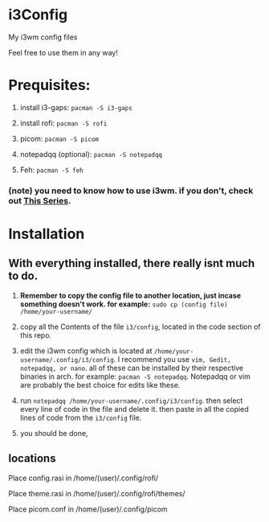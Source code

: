 # i3Config
My i3wm config files

Feel free to use them in any way!
# Prequisites:
  1. install i3-gaps:
    ```
    pacman -S i3-gaps
    ```
  2. install rofi:
    ```
    pacman -S rofi
    ```
     
  3. picom:
    ```
    pacman -S picom
    ```
  4. notepadqq (optional): ``pacman -S notepadqq``
  
  5. Feh: ``pacman -S feh``
### (note) you need to know how to use i3wm. if you don't, check out [This Series](https://www.youtube.com/watch?v=j1I63wGcvU4&list=PL5ze0DjYv5DbCv9vNEzFmP6sU7ZmkGzcf).


# Installation

## With everything installed, there really isnt much to do.

1. **Remember to copy the config file to another location, just incase something doesn't work. for example:** ```sudo cp (config file) /home/your-username/```

2. copy all the Contents of the file ```i3/config```, located in the code section of this repo.

3. edit the i3wm config which is located at ```/home/your-username/.config/i3/config```. I recommend you use ```vim, Gedit, notepadqq, or nano```. all of these can be installed by their respective binaries in arch. for example: ```pacman -S notepadqq```. Notepadqq or vim are probably the best choice for edits like these.

4. run ```notepadqq /home/your-username/.config/i3/config```. then select every line of code in the file and delete it. then paste in all the copied lines of code from the ```i3/config``` file.

5. you should be done, 

## locations
  Place config.rasi in /home/(user)/.config/rofi/
  
  Place theme.rasi in /home/(user)/.config/rofi/themes/
  
  Place picom.conf in /home/(user)/.config/picom
